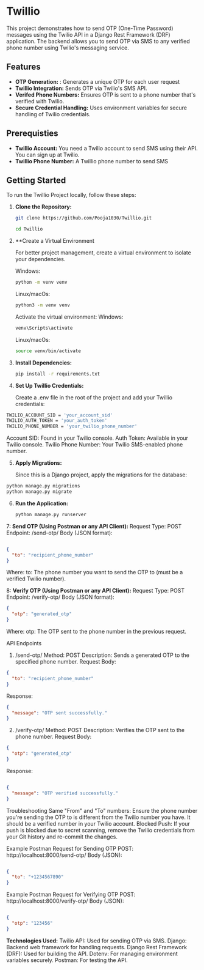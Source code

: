 # Twillio

This project demonstrates how to send OTP (One-Time Password) messages using the Twilio API in a Django Rest Framework (DRF) application. The backend allows you to send OTP via SMS to any verified phone number using Twilio's messaging service.
## Features

- **OTP Generation:** : Generates a unique OTP for each user request
- **Twillio Integration:** Sends OTP via Twilio's SMS API.
- **Verifed Phone Numbers:** Ensures OTP is sent to a phone number that's verified with Twilio.
- **Secure Credential Handling:** Uses environment variables for secure handling of Twilio credentials.


## Prerequisties

- **Twillio Account:** You need a Twilio account to send SMS using their API. You can sign up at Twilio.
- **Twillio Phone Number:** A Twillio phone number to send SMS


## Getting Started

To run the Twillio Project locally, follow these steps:

1. **Clone the Repository:**
   ```bash
   git clone https://github.com/Pooja1030/Twillio.git
   ```
   ```bash
   cd Twillio
   ```
2. **Create a Virtual Environment

   For better project management, create a virtual environment to isolate your dependencies.

   Windows:
    ```bash
    python -m venv venv
    ```
   Linux/macOs:
    ```bash
    python3 -m venv venv
    ```

   Activate the virtual environment:
   Windows:
     ```bash
     venv\Scripts\activate
     ```
   Linux/macOs:
     ```bash
     source venv/bin/activate
     ```
    
3. **Install Dependencies:**
    ```bash
    pip install -r requirements.txt
    ```
4. **Set Up Twillio Credentials:**

   Create a .env file in the root of the project and add your Twillio credentials:
  ```bash
  TWILIO_ACCOUNT_SID = 'your_account_sid'
  TWILIO_AUTH_TOKEN = 'your_auth_token'
  TWILIO_PHONE_NUMBER = 'your_twilio_phone_number'
  ```

  Account SID: Found in your Twilio console.
  Auth Token: Available in your Twilio console.
  Twilio Phone Number: Your Twilio SMS-enabled phone number.

5. **Apply Migrations:**
 
   Since this is a Django project, apply the migrations for the database:

  ```bash
python manage.py migrations
python manage.py migrate
```

6. **Run the Application:**
    ```bash
    python manage.py runserver
    ```

7: **Send OTP (Using Postman or any API Client):**
  Request Type: POST
  Endpoint: /send-otp/
  Body (JSON format):

```json

{
  "to": "recipient_phone_number"
}
```

Where:
to: The phone number you want to send the OTP to (must be a verified Twilio number).

8: **Verify OTP (Using Postman or any API Client):**
Request Type: POST
Endpoint: /verify-otp/
Body (JSON format):
```json
{
  "otp": "generated_otp"
}
```

Where:
otp: The OTP sent to the phone number in the previous request.

API Endpoints
1. /send-otp/
Method: POST
Description: Sends a generated OTP to the specified phone number.
Request Body:
```json
{
  "to": "recipient_phone_number"
}
```
Response:
```json
{
  "message": "OTP sent successfully."
}
```

2. /verify-otp/
Method: POST
Description: Verifies the OTP sent to the phone number.
Request Body:
```json
{
  "otp": "generated_otp"
}
```
Response:
```json

{
  "message": "OTP verified successfully."
}
```

Troubleshooting
Same "From" and "To" numbers: Ensure the phone number you're sending the OTP to is different from the Twilio number you have. It should be a verified number in your Twilio account.
Blocked Push: If your push is blocked due to secret scanning, remove the Twilio credentials from your Git history and re-commit the changes.

Example Postman Request for Sending OTP
POST: http://localhost:8000/send-otp/
Body (JSON):
```json

{
  "to": "+1234567890"
}
```
Example Postman Request for Verifying OTP
POST: http://localhost:8000/verify-otp/
Body (JSON):
```json

{
  "otp": "123456"
}
```


**Technologies Used:**
Twilio API: Used for sending OTP via SMS.
Django: Backend web framework for handling requests.
Django Rest Framework (DRF): Used for building the API.
Dotenv: For managing environment variables securely.
Postman: For testing the API.

